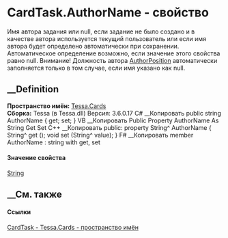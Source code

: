 # CardTask.AuthorName - свойство
Имя автора задания или null, если задание не было создано и в качестве автора
используется текущий пользователь или если имя автора будет определено
автоматически при сохранении. Автоматическое определение возможно, если
значение этого свойства равно null. Внимание! Должность автора
[AuthorPosition](P_Tessa_Cards_CardTask_AuthorPosition.htm) автоматически
заполняется только в том случае, если имя указано как null.
## __Definition
 **Пространство имён:** [Tessa.Cards](N_Tessa_Cards.htm)  
 **Сборка:** Tessa (в Tessa.dll) Версия: 3.6.0.17
C# __Копировать
     public string AuthorName { get; set; }
VB __Копировать
     Public Property AuthorName As String
    	Get
    	Set
C++ __Копировать
     public:
    property String^ AuthorName {
    	String^ get ();
    	void set (String^ value);
    }
F# __Копировать
     member AuthorName : string with get, set
#### Значение свойства
[String](https://learn.microsoft.com/dotnet/api/system.string)
##  __См. также
#### Ссылки
[CardTask - ](T_Tessa_Cards_CardTask.htm)
[Tessa.Cards - пространство имён](N_Tessa_Cards.htm)
